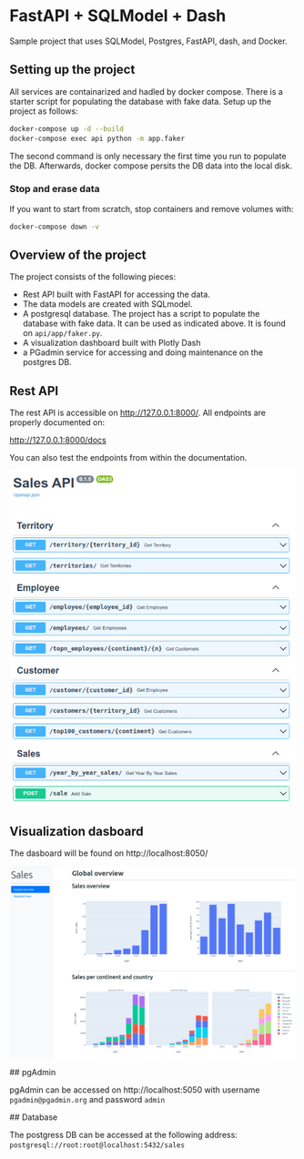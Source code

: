 # FastAPI + SQLModel + Dash

Sample project that uses SQLModel, Postgres, FastAPI, dash, and Docker.

## Setting up the project

All services are containarized and hadled by docker compose.
There is a starter script for populating the database with fake data.
Setup up the project as follows:

```bash
docker-compose up -d --build
docker-compose exec api python -m app.faker
```

The second command is only necessary the first time you run to populate the DB.
Afterwards, docker compose persits the DB data into the local disk.

### Stop and erase data
If you want to start from scratch, stop containers and remove volumes with:

```bash
docker-compose down -v
```

## Overview of the project

The project consists of the following pieces:

- Rest API built with FastAPI for accessing the data.
- The data models are created with SQLmodel.
- A postgresql database. The project has a script to populate the database with fake data. It can be used as indicated above. It is found on `api/app/faker.py`.
- A visualization dashboard built with Plotly Dash
- a PGadmin service for accessing and doing maintenance on the postgres DB.


## Rest API

The rest API is accessible on http://127.0.0.1:8000/. All endpoints are properly documented on:

http://127.0.0.1:8000/docs

You can also test the endpoints from within the documentation.

![Rest API docs](screenshots/api_docs.png)

## Visualization dasboard

The dasboard will be found on http://localhost:8050/

![Visualization dashboard](screenshots/dashboard.png)


## pgAdmin

pgAdmin can be accessed on http://localhost:5050 with username `pgadmin@pgadmin.org` and password `admin`


## Database

The postgress DB can be accessed at the following address:
`postgresql://root:root@localhost:5432/sales`
